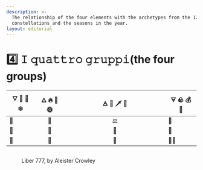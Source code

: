 ```yaml
---
description: >-
  The relationship of the four elements with the archetypes from the 12
  constellations and the seasons in the year.
layout: editorial
---
```


# 4️⃣ 𝙸 𝚚𝚞𝚊𝚝𝚝𝚛𝚘 𝚐𝚛𝚞𝚙𝚙𝚒(the four groups)

<table><thead><tr><th>🜄 🌊 🍺 ❄️</th><th align="center">🜂 🔥 🧨 🌞</th><th width="250" align="center">🜁 💨 🗡 🌸</th><th>🜃 🪨 💰 🍂</th></tr></thead><tbody><tr><td>🦀</td><td align="center">🐏</td><td align="center">⚖️</td><td>💎</td></tr><tr><td>🦂</td><td align="center">🦁</td><td align="center">🌟</td><td>👠</td></tr><tr><td>🎏</td><td align="center">🏹</td><td align="center">👯</td><td>👸🏻</td></tr></tbody></table>



<figure><img src="../../../../../.gitbook/assets/Screenshot 2023-10-22 at 10.10.16 PM.png" alt=""><figcaption><p>Liber 777, by Aleister Crowley</p></figcaption></figure>
